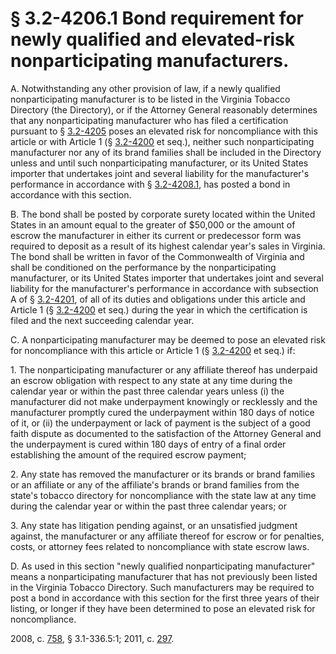 # § 3.2-4206.1 Bond requirement for newly qualified and elevated-risk nonparticipating manufacturers.

<p>A. Notwithstanding any other provision of law, if a newly qualified nonparticipating manufacturer is to be listed in the Virginia Tobacco Directory (the Directory), or if the Attorney General reasonably determines that any nonparticipating manufacturer who has filed a certification pursuant to § <a href='http://law.lis.virginia.gov/vacode/3.2-4205/'>3.2-4205</a> poses an elevated risk for noncompliance with this article or with Article 1 (§ <a href='http://law.lis.virginia.gov/vacode/3.2-4200/'>3.2-4200</a> et seq.), neither such nonparticipating manufacturer nor any of its brand families shall be included in the Directory unless and until such nonparticipating manufacturer, or its United States importer that undertakes joint and several liability for the manufacturer's performance in accordance with § <a href='http://law.lis.virginia.gov/vacode/3.2-4208.1/'>3.2-4208.1</a>, has posted a bond in accordance with this section.</p><p>B. The bond shall be posted by corporate surety located within the United States in an amount equal to the greater of $50,000 or the amount of escrow the manufacturer in either its current or predecessor form was required to deposit as a result of its highest calendar year's sales in Virginia. The bond shall be written in favor of the Commonwealth of Virginia and shall be conditioned on the performance by the nonparticipating manufacturer, or its United States importer that undertakes joint and several liability for the manufacturer's performance in accordance with subsection A of § <a href='http://law.lis.virginia.gov/vacode/3.2-4201/'>3.2-4201</a>, of all of its duties and obligations under this article and Article 1 (§ <a href='http://law.lis.virginia.gov/vacode/3.2-4200/'>3.2-4200</a> et seq.) during the year in which the certification is filed and the next succeeding calendar year.</p><p>C. A nonparticipating manufacturer may be deemed to pose an elevated risk for noncompliance with this article or Article 1 (§ <a href='http://law.lis.virginia.gov/vacode/3.2-4200/'>3.2-4200</a> et seq.) if:</p><p>1. The nonparticipating manufacturer or any affiliate thereof has underpaid an escrow obligation with respect to any state at any time during the calendar year or within the past three calendar years unless (i) the manufacturer did not make underpayment knowingly or recklessly and the manufacturer promptly cured the underpayment within 180 days of notice of it, or (ii) the underpayment or lack of payment is the subject of a good faith dispute as documented to the satisfaction of the Attorney General and the underpayment is cured within 180 days of entry of a final order establishing the amount of the required escrow payment;</p><p>2. Any state has removed the manufacturer or its brands or brand families or an affiliate or any of the affiliate's brands or brand families from the state's tobacco directory for noncompliance with the state law at any time during the calendar year or within the past three calendar years; or</p><p>3. Any state has litigation pending against, or an unsatisfied judgment against, the manufacturer or any affiliate thereof for escrow or for penalties, costs, or attorney fees related to noncompliance with state escrow laws.</p><p>D. As used in this section "newly qualified nonparticipating manufacturer" means a nonparticipating manufacturer that has not previously been listed in the Virginia Tobacco Directory. Such manufacturers may be required to post a bond in accordance with this section for the first three years of their listing, or longer if they have been determined to pose an elevated risk for noncompliance.</p><p>2008, c. <a href='http://lis.virginia.gov/cgi-bin/legp604.exe?081+ful+CHAP0758'>758</a>, § 3.1-336.5:1; 2011, c. <a href='http://lis.virginia.gov/cgi-bin/legp604.exe?111+ful+CHAP0297'>297</a>.</p>